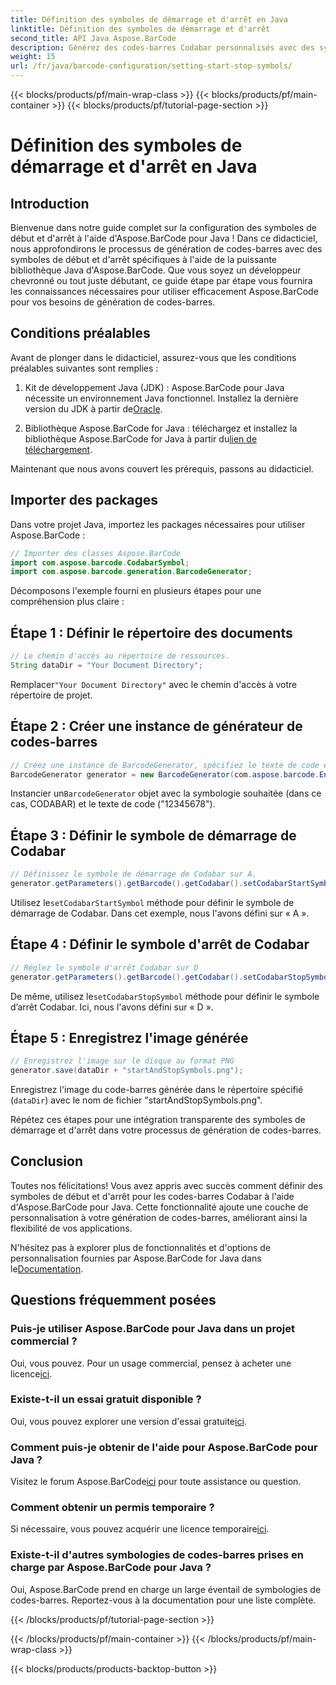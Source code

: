 ```yaml
---
title: Définition des symboles de démarrage et d'arrêt en Java
linktitle: Définition des symboles de démarrage et d'arrêt
second_title: API Java Aspose.BarCode
description: Générez des codes-barres Codabar personnalisés avec des symboles de début et d'arrêt spécifiques en Java à l'aide d'Aspose.BarCode. Suivez notre guide étape par étape pour une intégration transparente.
weight: 15
url: /fr/java/barcode-configuration/setting-start-stop-symbols/
---
```


{{< blocks/products/pf/main-wrap-class >}}
{{< blocks/products/pf/main-container >}}
{{< blocks/products/pf/tutorial-page-section >}}

# Définition des symboles de démarrage et d'arrêt en Java


## Introduction

Bienvenue dans notre guide complet sur la configuration des symboles de début et d'arrêt à l'aide d'Aspose.BarCode pour Java ! Dans ce didacticiel, nous approfondirons le processus de génération de codes-barres avec des symboles de début et d'arrêt spécifiques à l'aide de la puissante bibliothèque Java d'Aspose.BarCode. Que vous soyez un développeur chevronné ou tout juste débutant, ce guide étape par étape vous fournira les connaissances nécessaires pour utiliser efficacement Aspose.BarCode pour vos besoins de génération de codes-barres.

## Conditions préalables

Avant de plonger dans le didacticiel, assurez-vous que les conditions préalables suivantes sont remplies :

1.  Kit de développement Java (JDK) : Aspose.BarCode pour Java nécessite un environnement Java fonctionnel. Installez la dernière version du JDK à partir de[Oracle](https://www.oracle.com/java/technologies/javase-downloads.html).

2.  Bibliothèque Aspose.BarCode for Java : téléchargez et installez la bibliothèque Aspose.BarCode for Java à partir du[lien de téléchargement](https://releases.aspose.com/barcode/java/).

Maintenant que nous avons couvert les prérequis, passons au didacticiel.

## Importer des packages

Dans votre projet Java, importez les packages nécessaires pour utiliser Aspose.BarCode :

```java
// Importer des classes Aspose.BarCode
import com.aspose.barcode.CodabarSymbol;
import com.aspose.barcode.generation.BarcodeGenerator;
```

Décomposons l'exemple fourni en plusieurs étapes pour une compréhension plus claire :

## Étape 1 : Définir le répertoire des documents

```java
// Le chemin d'accès au répertoire de ressources.
String dataDir = "Your Document Directory";
```

 Remplacer`"Your Document Directory"` avec le chemin d'accès à votre répertoire de projet.

## Étape 2 : Créer une instance de générateur de codes-barres

```java
// Créez une instance de BarcodeGenerator, spécifiez le texte de code et la symbologie dans le constructeur
BarcodeGenerator generator = new BarcodeGenerator(com.aspose.barcode.EncodeTypes.CODABAR, "12345678");
```

 Instancier un`BarcodeGenerator` objet avec la symbologie souhaitée (dans ce cas, CODABAR) et le texte de code ("12345678").

## Étape 3 : Définir le symbole de démarrage de Codabar

```java
// Définissez le symbole de démarrage de Codabar sur A.
generator.getParameters().getBarcode().getCodabar().setCodabarStartSymbol(CodabarSymbol.A);
```

 Utilisez le`setCodabarStartSymbol` méthode pour définir le symbole de démarrage de Codabar. Dans cet exemple, nous l'avons défini sur « A ».

## Étape 4 : Définir le symbole d'arrêt de Codabar

```java
// Réglez le symbole d'arrêt Codabar sur D
generator.getParameters().getBarcode().getCodabar().setCodabarStopSymbol(CodabarSymbol.D);
```

 De même, utilisez le`setCodabarStopSymbol` méthode pour définir le symbole d’arrêt Codabar. Ici, nous l'avons défini sur « D ».

## Étape 5 : Enregistrez l'image générée

```java
// Enregistrez l'image sur le disque au format PNG
generator.save(dataDir + "startAndStopSymbols.png");
```

Enregistrez l'image du code-barres générée dans le répertoire spécifié (`dataDir`) avec le nom de fichier "startAndStopSymbols.png".

Répétez ces étapes pour une intégration transparente des symboles de démarrage et d'arrêt dans votre processus de génération de codes-barres.

## Conclusion

Toutes nos félicitations! Vous avez appris avec succès comment définir des symboles de début et d'arrêt pour les codes-barres Codabar à l'aide d'Aspose.BarCode pour Java. Cette fonctionnalité ajoute une couche de personnalisation à votre génération de codes-barres, améliorant ainsi la flexibilité de vos applications.

 N'hésitez pas à explorer plus de fonctionnalités et d'options de personnalisation fournies par Aspose.BarCode for Java dans le[Documentation](https://reference.aspose.com/barcode/java/).

## Questions fréquemment posées

### Puis-je utiliser Aspose.BarCode pour Java dans un projet commercial ?
 Oui, vous pouvez. Pour un usage commercial, pensez à acheter une licence[ici](https://purchase.aspose.com/buy).

### Existe-t-il un essai gratuit disponible ?
 Oui, vous pouvez explorer une version d'essai gratuite[ici](https://releases.aspose.com/).

### Comment puis-je obtenir de l'aide pour Aspose.BarCode pour Java ?
 Visitez le forum Aspose.BarCode[ici](https://forum.aspose.com/c/barcode/13) pour toute assistance ou question.

### Comment obtenir un permis temporaire ?
 Si nécessaire, vous pouvez acquérir une licence temporaire[ici](https://purchase.aspose.com/temporary-license/).

### Existe-t-il d'autres symbologies de codes-barres prises en charge par Aspose.BarCode pour Java ?
Oui, Aspose.BarCode prend en charge un large éventail de symbologies de codes-barres. Reportez-vous à la documentation pour une liste complète.


{{< /blocks/products/pf/tutorial-page-section >}}

{{< /blocks/products/pf/main-container >}}
{{< /blocks/products/pf/main-wrap-class >}}

{{< blocks/products/products-backtop-button >}}

